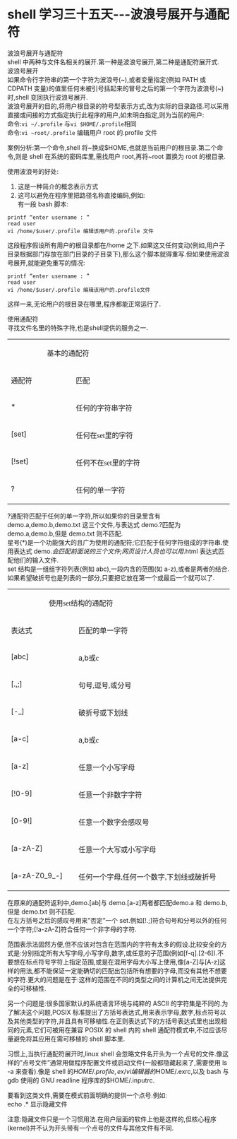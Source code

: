 # shell 学习三十五天---波浪号展开与通配符

波浪号展开与通配符  
shell 中两种与文件名相关的展开.第一种是波浪号展开,第二种是通配符展开式.  
波浪号展开  
如果命令行字符串的第一个字符为波浪号(~),或者变量指定(例如 PATH 或 CDPATH 变量)的值里任何未被引号括起来的冒号之后的第一个字符为波浪号(~)时,shell 变回执行波浪号展开.  
波浪号展开的目的,将用户根目录的符号型表示方式,改为实际的目录路径.可以采用直接或间接的方式指定执行此程序的用户,如未明白指定,则为当前的用户:  
命令:```vi ~/.profile```       与```vi $HOME/.profile```相同  
命令:```vi ~root/.profile``` 编辑用户 root 的.profile 文件  
 
案例分析:第一个命令,shell 将~换成$HOME,也就是当前用户的根目录.第二个命令,则是 shell 在系统的密码库里,需找用户 root,再将~root 置换为 root 的根目录.  
 
使用波浪号的好处:  
1. 这是一种简介的概念表示方式  
2. 这可以避免在程序里把路径名称直接编码,例如:  
有一段 bash 脚本:  

```
printf “enter username : ”  
read user  
vi /home/$user/.profile 编辑该用户的.profile 文件  
```
这段程序假设所有用户的根目录都在/home 之下.如果这又任何变动(例如,用户子目录根据部门存放在部门目录的子目录下),那么这个脚本就得重写.但如果使用波浪号展开,就能避免重写的情况:  

```
printf “enter username : ”  
read user  
vi /home/$user/.profile 编辑该用户的.profile文件  
```
这样一来,无论用户的根目录在哪里,程序都能正常运行了.  
 
使用通配符  
寻找文件名里的特殊字符,也是shell提供的服务之一.  
<table>
<tbody>
<tr>
<td width="568" valign="top" colspan="2">
<p>&nbsp;&nbsp;&nbsp;&nbsp;&nbsp;&nbsp;&nbsp;&nbsp;&nbsp;&nbsp;&nbsp;&nbsp;&nbsp;&nbsp;&nbsp;&nbsp;&nbsp;&nbsp;&nbsp;基本的通配符</p>
</td>
</tr>
<tr>
<td valign="top">
<p>通配符</p>
</td>
<td valign="top">
<p>匹配</p>
</td>
</tr>
<tr>
<td valign="top">
<p>*</p>
</td>
<td valign="top">
<p>任何的字符串字符</p>
</td>
</tr>
<tr>
<td valign="top">
<p>[set]</p>
</td>
<td valign="top">
<p>任何在<span style="font-family:Times New Roman">set</span><span style="font-family:宋体">里的字符</span></p>
</td>
</tr>
<tr>
<td valign="top">
<p>[!set]</p>
</td>
<td valign="top">
<p>任何不在<span style="font-family:Times New Roman">set</span><span style="font-family:宋体">里的字符</span></p>
</td>
</tr>
<tr>
<td valign="top">
<p>?</p>
</td>
<td valign="top">
<p>任何的单一字符</p>
</td>
</tr>
</tbody>
</table>
 
?通配符匹配于任何的单一字符,所以如果你的目录里含有demo.a,demo.b,demo.txt 这三个文件,与表达式 demo.?匹配为 demo.a,demo.b,但是 demo.txt 则不匹配.  
星号(*)是一个功能强大的且广为使用的通配符;它匹配于任何字符组成的字符串.使用表达式 demo.*会匹配前面说的三个文件;网页设计人员也可以用*.html 表达式匹配他们的输入文件.  
set 结构是一组组字符列表(例如 abc),一段内含的范围(如 a-z),或者是两者的结合.如果希望破折号也是列表的一部分,只要把它放在第一个或最后一个就可以了.  
<table>
<tbody>
<tr>
<td width="568" valign="top" colspan="2">
<p>&nbsp;&nbsp;&nbsp;&nbsp;&nbsp;&nbsp;&nbsp;&nbsp;&nbsp;&nbsp;&nbsp;&nbsp;&nbsp;&nbsp;&nbsp;&nbsp;&nbsp;&nbsp;&nbsp;&nbsp;使用<span style="font-family:Times New Roman">set</span><span style="font-family:宋体">结构的通配符</span></p>
</td>
</tr>
<tr>
<td valign="top">
<p>表达式</p>
</td>
<td valign="top">
<p>匹配的单一字符</p>
</td>
</tr>
<tr>
<td valign="top">
<p>[abc]</p>
</td>
<td valign="top">
<p>a,b<span style="font-family:宋体">或</span><span style="font-family:Times New Roman">c</span></p>
</td>
</tr>
<tr>
<td valign="top">
<p>[.,;]</p>
</td>
<td valign="top">
<p>句号<span style="font-family:Times New Roman">,</span><span style="font-family:宋体">逗号</span><span style="font-family:Times New Roman">,</span><span style="font-family:宋体">或分号</span></p>
</td>
</tr>
<tr>
<td valign="top">
<p>[-_]</p>
</td>
<td valign="top">
<p>破折号或下划线</p>
</td>
</tr>
<tr>
<td valign="top">
<p>[a-c]</p>
</td>
<td valign="top">
<p>a,b<span style="font-family:宋体">或</span><span style="font-family:Times New Roman">c</span></p>
</td>
</tr>
<tr>
<td valign="top">
<p>[a-z]</p>
</td>
<td valign="top">
<p>任意一个小写字母</p>
</td>
</tr>
<tr>
<td valign="top">
<p>[!0-9]</p>
</td>
<td valign="top">
<p>任意一个非数字字符</p>
</td>
</tr>
<tr>
<td valign="top">
<p>[0-9!]</p>
</td>
<td valign="top">
<p>任意一个数字会感叹号</p>
</td>
</tr>
<tr>
<td valign="top">
<p>[a-zA-Z]</p>
</td>
<td valign="top">
<p>任意一个大写或小写字母</p>
</td>
</tr>
<tr>
<td valign="top">
<p>[a-zA-Z0_9_-]</p>
</td>
<td valign="top">
<p>任何一个字母<span style="font-family:Times New Roman">,</span><span style="font-family:宋体">任何一个数字</span><span style="font-family:Times New Roman">,</span><span style="font-family:宋体">下划线或破折号</span></p>
</td>
</tr>
</tbody>
</table>
 
在原来的通配符返利中,demo.[ab]与 demo.[a-z]两者都匹配demo.a 和 demo.b,但是 demo.txt 则不匹配.  
在左方括号之后的感叹号用来”否定”一个 set.例如[!.;]符合句号和分号以外的任何一个字符;[!a-zA-Z]符合任何一个非字母的字符.  
 
范围表示法固然方便,但不应该对包含在范围内的字符有太多的假设.比较安全的方式是:分别指定所有大写字母,小写字母,数字,或任意的子范围(例如[f-q].[2-6]).不要想在标点符号字符上指定范围,或是在混用字母大小写上使用,像[a-Z]与[A-z]这样的用法,都不能保证一定能确切的匹配出包括所有想要的字母,而没有其他不想要的字符.更大的问题是在于:这样的范围在不同的类型之间的计算机之间无法提供完全的可移植性.  
 
另一个问题是:很多国家默认的系统语言环境与纯粹的 ASCII 的字符集是不同的.为了解决这个问题,POSIX 标准提出了方括号表达式,用来表示字母,数字,标点符号以及其他类型的字符,并且具有可移植性.在正则表达式下的方括号表达式里也出现相同的元素,它们可被用在兼容 POSIX 的 shell 内的 shell 通配符模式中,不过应该尽量避免将其应用在需可移植的 shell 脚本里.
 
习惯上,当执行通配符展开时,linux shell 会忽略文件名开头为一个点号的文件.像这样的”点号文件”通常用做程序配置文件或启动文件(一般都隐藏起来了,需要使用 ls -a 来查看).像是 shell 的$HOME/.profile,ex/vi 编辑器的$HOME/.exrc,以及 bash 与 gdb 使用的 GNU readline 程序库的$HOME/.inputrc.
 
要看到这类文件,需要在模式前面明确的提供一个点号.例如:  
echo .*                  显示隐藏文件  
 
注意:隐藏文件只是一个习惯用法.在用户层面的软件上他是这样的,但核心程序(kernel)并不认为开头带有一个点号的文件与其他文件有不同.